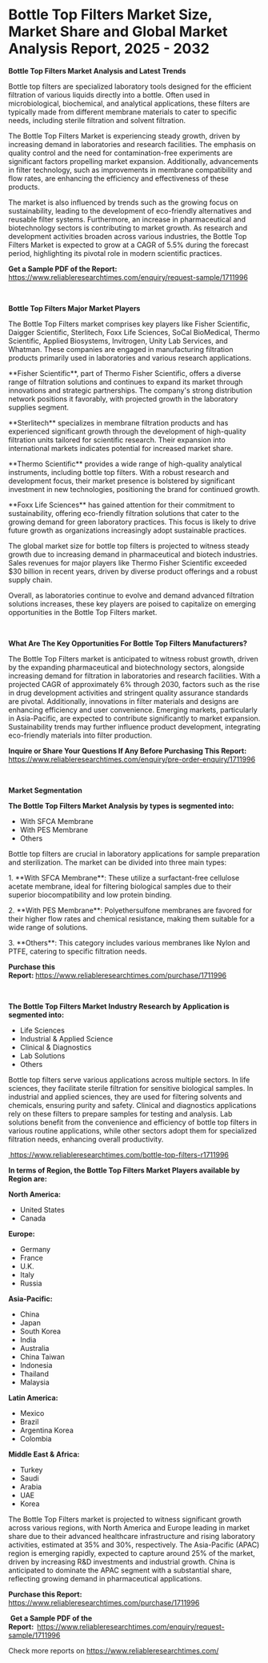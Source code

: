 <p><h1>Bottle Top Filters Market Size, Market Share and Global Market Analysis Report, 2025 - 2032</h1></p><p><strong>Bottle Top Filters Market Analysis and Latest Trends</strong></p>
<p><p>Bottle top filters are specialized laboratory tools designed for the efficient filtration of various liquids directly into a bottle. Often used in microbiological, biochemical, and analytical applications, these filters are typically made from different membrane materials to cater to specific needs, including sterile filtration and solvent filtration. </p><p>The Bottle Top Filters Market is experiencing steady growth, driven by increasing demand in laboratories and research facilities. The emphasis on quality control and the need for contamination-free experiments are significant factors propelling market expansion. Additionally, advancements in filter technology, such as improvements in membrane compatibility and flow rates, are enhancing the efficiency and effectiveness of these products.</p><p>The market is also influenced by trends such as the growing focus on sustainability, leading to the development of eco-friendly alternatives and reusable filter systems. Furthermore, an increase in pharmaceutical and biotechnology sectors is contributing to market growth. As research and development activities broaden across various industries, the Bottle Top Filters Market is expected to grow at a CAGR of 5.5% during the forecast period, highlighting its pivotal role in modern scientific practices.</p></p>
<p><strong>Get a Sample PDF of the Report:&nbsp;</strong> <a href="https://www.reliableresearchtimes.com/enquiry/request-sample/1711996?utm_campaign=2201&utm_medium=2&utm_source=Github&utm_content=ia&utm_term=11042025&utm_id=bottle-top-filters">https://www.reliableresearchtimes.com/enquiry/request-sample/1711996</a></p>
<p>&nbsp;</p>
<p><strong>Bottle Top Filters Major Market Players</strong></p>
<p><p>The Bottle Top Filters market comprises key players like Fisher Scientific, Daigger Scientific, Sterlitech, Foxx Life Sciences, SoCal BioMedical, Thermo Scientific, Applied Biosystems, Invitrogen, Unity Lab Services, and Whatman. These companies are engaged in manufacturing filtration products primarily used in laboratories and various research applications.</p><p>**Fisher Scientific**, part of Thermo Fisher Scientific, offers a diverse range of filtration solutions and continues to expand its market through innovations and strategic partnerships. The company's strong distribution network positions it favorably, with projected growth in the laboratory supplies segment.</p><p>**Sterlitech** specializes in membrane filtration products and has experienced significant growth through the development of high-quality filtration units tailored for scientific research. Their expansion into international markets indicates potential for increased market share.</p><p>**Thermo Scientific** provides a wide range of high-quality analytical instruments, including bottle top filters. With a robust research and development focus, their market presence is bolstered by significant investment in new technologies, positioning the brand for continued growth.</p><p>**Foxx Life Sciences** has gained attention for their commitment to sustainability, offering eco-friendly filtration solutions that cater to the growing demand for green laboratory practices. This focus is likely to drive future growth as organizations increasingly adopt sustainable practices.</p><p>The global market size for bottle top filters is projected to witness steady growth due to increasing demand in pharmaceutical and biotech industries. Sales revenues for major players like Thermo Fisher Scientific exceeded $30 billion in recent years, driven by diverse product offerings and a robust supply chain.</p><p>Overall, as laboratories continue to evolve and demand advanced filtration solutions increases, these key players are poised to capitalize on emerging opportunities in the Bottle Top Filters market.</p></p>
<p>&nbsp;</p>
<p><strong>What Are The Key Opportunities For Bottle Top Filters Manufacturers?</strong></p>
<p><p>The Bottle Top Filters market is anticipated to witness robust growth, driven by the expanding pharmaceutical and biotechnology sectors, alongside increasing demand for filtration in laboratories and research facilities. With a projected CAGR of approximately 6% through 2030, factors such as the rise in drug development activities and stringent quality assurance standards are pivotal. Additionally, innovations in filter materials and designs are enhancing efficiency and user convenience. Emerging markets, particularly in Asia-Pacific, are expected to contribute significantly to market expansion. Sustainability trends may further influence product development, integrating eco-friendly materials into filter production.</p></p>
<p><strong>Inquire or Share Your Questions If Any Before Purchasing This Report:</strong> <a href="https://www.reliableresearchtimes.com/enquiry/pre-order-enquiry/1711996?utm_campaign=2201&utm_medium=2&utm_source=Github&utm_content=ia&utm_term=11042025&utm_id=bottle-top-filters">https://www.reliableresearchtimes.com/enquiry/pre-order-enquiry/1711996</a></p>
<p>&nbsp;</p>
<p><strong>Market Segmentation</strong></p>
<p><strong>The Bottle Top Filters Market Analysis by types is segmented into:</strong></p>
<p><ul><li>With SFCA Membrane</li><li>With PES Membrane</li><li>Others</li></ul></p>
<p><p>Bottle top filters are crucial in laboratory applications for sample preparation and sterilization. The market can be divided into three main types: </p><p>1. **With SFCA Membrane**: These utilize a surfactant-free cellulose acetate membrane, ideal for filtering biological samples due to their superior biocompatibility and low protein binding.</p><p>2. **With PES Membrane**: Polyethersulfone membranes are favored for their higher flow rates and chemical resistance, making them suitable for a wide range of solutions.</p><p>3. **Others**: This category includes various membranes like Nylon and PTFE, catering to specific filtration needs.</p></p>
<p><strong>Purchase this Report:&nbsp;</strong><a href="https://www.reliableresearchtimes.com/purchase/1711996?utm_campaign=2201&utm_medium=2&utm_source=Github&utm_content=ia&utm_term=11042025&utm_id=bottle-top-filters">https://www.reliableresearchtimes.com/purchase/1711996</a></p>
<p>&nbsp;</p>
<p><strong>The Bottle Top Filters Market Industry Research by Application is segmented into:</strong></p>
<p><ul><li>Life Sciences</li><li>Industrial & Applied Science</li><li>Clinical & Diagnostics</li><li>Lab Solutions</li><li>Others</li></ul></p>
<p><p>Bottle top filters serve various applications across multiple sectors. In life sciences, they facilitate sterile filtration for sensitive biological samples. In industrial and applied sciences, they are used for filtering solvents and chemicals, ensuring purity and safety. Clinical and diagnostics applications rely on these filters to prepare samples for testing and analysis. Lab solutions benefit from the convenience and efficiency of bottle top filters in various routine applications, while other sectors adopt them for specialized filtration needs, enhancing overall productivity.</p></p>
<p><a href="https://www.reliableresearchtimes.com/bottle-top-filters-r1711996?utm_campaign=2201&utm_medium=2&utm_source=Github&utm_content=ia&utm_term=11042025&utm_id=bottle-top-filters">&nbsp;https://www.reliableresearchtimes.com/bottle-top-filters-r1711996</a></p>
<p><strong>In terms of Region, the Bottle Top Filters Market Players available by Region are:</strong></p>
<p>
    <p> <strong> North America: </strong>
        <ul>
            <li>United States</li>
            <li>Canada</li>
        </ul>
        </p> 
    <p> <strong> Europe: </strong>
        <ul>
            <li>Germany</li>
            <li>France</li>
            <li>U.K.</li>
            <li>Italy</li>
            <li>Russia</li>
        </ul>
        </p> 
    <p> <strong> Asia-Pacific: </strong>
        <ul>
            <li>China</li>
            <li>Japan</li>
            <li>South Korea</li>
            <li>India</li>
            <li>Australia</li>
            <li>China Taiwan</li>
            <li>Indonesia</li>
            <li>Thailand</li>
            <li>Malaysia</li>
        </ul>
        </p> 
    <p> <strong> Latin America: </strong>
        <ul>
            <li>Mexico</li>
            <li>Brazil</li>
            <li>Argentina Korea</li>
            <li>Colombia</li>
        </ul>
        </p> 
    <p> <strong> Middle East & Africa: </strong>
        <ul>
            <li>Turkey</li>
            <li>Saudi</li>
            <li>Arabia</li>
            <li>UAE</li>
            <li>Korea</li>
        </ul>
    </p>
    </p>
<p><p>The Bottle Top Filters market is projected to witness significant growth across various regions, with North America and Europe leading in market share due to their advanced healthcare infrastructure and rising laboratory activities, estimated at 35% and 30%, respectively. The Asia-Pacific (APAC) region is emerging rapidly, expected to capture around 25% of the market, driven by increasing R&D investments and industrial growth. China is anticipated to dominate the APAC segment with a substantial share, reflecting growing demand in pharmaceutical applications.</p></p>
<p><strong>Purchase this Report: </strong><a href="https://www.reliableresearchtimes.com/purchase/1711996?utm_campaign=2201&utm_medium=2&utm_source=Github&utm_content=ia&utm_term=11042025&utm_id=bottle-top-filters">https://www.reliableresearchtimes.com/purchase/1711996</a></p>
<p>&nbsp;<strong>Get a Sample PDF of the Report:&nbsp;&nbsp;</strong><a href="https://www.reliableresearchtimes.com/enquiry/request-sample/1711996?utm_campaign=2201&utm_medium=2&utm_source=Github&utm_content=ia&utm_term=11042025&utm_id=bottle-top-filters">https://www.reliableresearchtimes.com/enquiry/request-sample/1711996</a></p>
<p><strong></strong></p>
<p>Check more reports on <a href="https://www.reliableresearchtimes.com/?utm_campaign=2201&utm_medium=2&utm_source=Github&utm_content=ia&utm_term=11042025&utm_id=bottle-top-filters">https://www.reliableresearchtimes.com/</a></p>